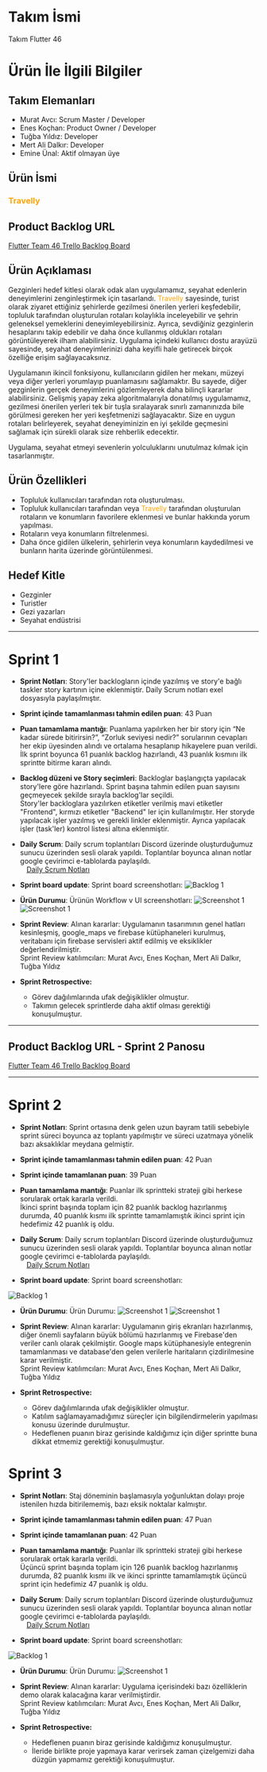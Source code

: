 # **Takım İsmi**

Takım Flutter 46

# Ürün İle İlgili Bilgiler

## Takım Elemanları
- Murat Avcı: Scrum Master / Developer
- Enes Koçhan: Product Owner / Developer
- Tuğba Yıldız: Developer
- Mert Ali Dalkır: Developer
- Emine Ünal: Aktif olmayan üye

## Ürün İsmi

### <font color=orange> Travelly </font>

## Product Backlog URL

[Flutter Team 46 Trello Backlog Board](https://trello.com/invite/b/LYhHZu5h/ATTI2a04919fec9f132a7fae05afcfe79dca39429EA2/sprint-1)

## Ürün Açıklaması

Gezginleri hedef kitlesi olarak odak alan uygulamamız, seyahat edenlerin deneyimlerini zenginleştirmek için tasarlandı. <font color=orange> Travelly </font> sayesinde, turist olarak ziyaret ettiğiniz şehirlerde gezilmesi önerilen yerleri keşfedebilir, topluluk tarafından oluşturulan rotaları kolaylıkla inceleyebilir ve şehrin geleneksel yemeklerini deneyimleyebilirsiniz. Ayrıca, sevdiğiniz gezginlerin hesaplarını takip edebilir ve daha önce kullanmış oldukları rotaları görüntüleyerek ilham alabilirsiniz. Uygulama içindeki kullanıcı dostu arayüzü sayesinde, seyahat deneyimlerinizi daha keyifli hale getirecek birçok özelliğe erişim sağlayacaksınız.

Uygulamanın ikincil fonksiyonu, kullanıcıların gidilen her mekanı, müzeyi veya diğer yerleri yorumlayıp puanlamasını sağlamaktır. Bu sayede, diğer gezginlerin gerçek deneyimlerini gözlemleyerek daha bilinçli kararlar alabilirsiniz. Gelişmiş yapay zeka algoritmalarıyla donatılmış uygulamamız, gezilmesi önerilen yerleri tek bir tuşla sıralayarak sınırlı zamanınızda bile görülmesi gereken her yeri keşfetmenizi sağlayacaktır. Size en uygun rotaları belirleyerek, seyahat deneyiminizin en iyi şekilde geçmesini sağlamak için sürekli olarak size rehberlik edecektir.

Uygulama, seyahat etmeyi sevenlerin yolculuklarını unutulmaz kılmak için tasarlanmıştır.



## Ürün Özellikleri

- Topluluk kullanıcıları tarafından rota oluşturulması.
- Topluluk kullanıcıları tarafından veya  <font color=orange> Travelly </font> tarafından oluşturulan rotaların ve konumların favorilere eklenmesi ve bunlar hakkında yorum yapılması.
- Rotaların veya konumların filtrelenmesi.
- Daha önce gidilen ülkelerin, şehirlerin veya konumların kaydedilmesi ve bunların harita üzerinde görüntülenmesi.


## Hedef Kitle

- Gezginler
- Turistler
- Gezi yazarları
- Seyahat endüstrisi


---

# Sprint 1

- **Sprint Notları**: Story'ler backlogların içinde yazılmış ve story'e bağlı taskler story kartının içine eklenmiştir. Daily Scrum notları exel dosyasıyla paylaşılmıştır.

- **Sprint içinde tamamlanması tahmin edilen puan**: 43 Puan


- **Puan tamamlama mantığı**: Puanlama yapılırken her bir story için “Ne kadar sürede bitirirsin?”, “Zorluk seviyesi nedir?” sorularının cevapları her ekip üyesinden alındı ve ortalama hesaplanıp hikayelere puan verildi. <br> İlk sprint boyunca 61 puanlık backlog hazırlandı, 43 puanlık kısmını ilk sprintte bitirme kararı alındı.</br>

- **Backlog düzeni ve Story seçimleri**: Backloglar başlangıçta yapılacak story'lere göre hazırlandı. Sprint başına tahmin edilen puan sayısını geçmeyecek şekilde sırayla backlog'lar seçildi.<br>Story'ler backloglara yazılırken etiketler verilmiş mavi etiketler "Frontend", kırmızı etiketler "Backend" ler için kullanılmıştır.  Her storyde yapılacak işler yazılmış ve gerekli linkler eklenmiştir. Ayrıca yapılacak işler (task'ler) kontrol listesi altına eklenmiştir.</br>



- **Daily Scrum**: Daily scrum toplantıları Discord üzerinde oluşturduğumuz sunucu üzerinden sesli olarak yapıldı. Toplantılar boyunca alınan notlar google çevirimci e-tablolarda paylaşıldı.
<br><img src="readmeDocument/sheets.png" width="9"> [Daily Scrum Notları](https://docs.google.com/spreadsheets/d/155HReb46n69204VOSWxT96abclGTPvVfpnWJdaWamCo/edit?usp=sharing)</br>


- **Sprint board update**: Sprint board screenshotları: 
![Backlog 1](readmeDocument/sprint1_3.jpg) 


- **Ürün Durumu**: Ürünün Workflow v UI screenshotları:
  ![Screenshot 1](readmeDocument/sprint1_2.jpg)
  ![Screenshot 1](readmeDocument/sprint1_1.jpg)
  
- **Sprint Review**: 
Alınan kararlar: Uygulamanın tasarımının genel hatları kesinleşmiş, google_maps ve firebase kütüphaneleri kurulmuş, veritabanı için firebase servisleri aktif edilmiş ve eksiklikler değerlendirilmiştir. <br> Sprint Review katılımcıları: Murat Avcı, Enes Koçhan, Mert Ali Dalkır, Tuğba Yıldız

- **Sprint Retrospective:**
  - Görev dağılımlarında ufak değişiklikler olmuştur.
  - Takımın gelecek sprintlerde daha aktif olması gerektiği konuşulmuştur.


---

## Product Backlog URL - Sprint 2 Panosu

[Flutter Team 46 Trello Backlog Board](https://trello.com/invite/b/2NZzFW0m/ATTI2ea6a945babc6112738b86ff7bc1d77e752EF5A9/sprint-2)

---

# Sprint 2

- **Sprint Notları**: Sprint ortasına denk gelen uzun bayram tatili sebebiyle sprint süreci boyunca az toplantı yapılmıştır ve süreci uzatmaya yönelik bazı aksaklıklar meydana gelmiştir.

- **Sprint içinde tamamlanması tahmin edilen puan**: 42 Puan
- **Sprint içinde tamamlanan puan**: 39 Puan

- **Puan tamamlama mantığı**: Puanlar ilk sprintteki strateji gibi herkese  sorularak ortak kararla verildi. <br> İkinci sprint başında toplam için 82 puanlık backlog hazırlanmış durumda, 40 puanlık kısmı ilk sprintte tamamlamıştık ikinci sprint için hedefimiz 42 puanlık iş oldu.</br>


-  **Daily Scrum**: Daily scrum toplantıları Discord üzerinde oluşturduğumuz sunucu üzerinden sesli olarak yapıldı. Toplantılar boyunca alınan notlar google çevirimci e-tablolarda paylaşıldı.
<br><img src="readmeDocument/sheets.png" width="9"> [Daily Scrum Notları](https://docs.google.com/spreadsheets/d/155HReb46n69204VOSWxT96abclGTPvVfpnWJdaWamCo/edit?usp=sharing)</br>

- **Sprint board update**: Sprint board screenshotları: 

![Backlog 1](readmeDocument/sprint2_2.jpg)

- **Ürün Durumu**: Ürün Durumu:
  ![Screenshot 1](readmeDocument/sprint2_1.jpg)
  ![Screenshot 1](readmeDocument/sprint2_3.gif)

  
- **Sprint Review**: 
 Alınan kararlar: Uygulamanın giriş ekranları hazırlanmış, diğer önemli sayfaların büyük bölümü hazırlanmış ve Firebase'den veriler canlı olarak çekilmiştir. Google maps kütüphanesiyle entegrenin tamamlanması ve database'den gelen verilerle haritaların çizdirilmesine karar verilmiştir.  <br> Sprint Review katılımcıları: Murat Avcı, Enes Koçhan, Mert Ali Dalkır, Tuğba Yıldız

- **Sprint Retrospective:**
  - Görev dağılımlarında ufak değişiklikler olmuştur.
  - Katılım sağlamayamadığımız süreçler için bilgilendirmelerin yapılması konusu üzerinde durulmuştur.
  - Hedeflenen puanın biraz gerisinde kaldığımız için diğer sprintte buna dikkat etmemiz gerektiği konuşulmuştur.


# Sprint 3

- **Sprint Notları**: Staj döneminin başlamasıyla yoğunluktan dolayı proje istenilen hızda bitirilememiş, bazı eksik noktalar kalmıştır.
- **Sprint içinde tamamlanması tahmin edilen puan**: 47 Puan
- **Sprint içinde tamamlanan puan**: 42 Puan

- **Puan tamamlama mantığı**: Puanlar ilk sprintteki strateji gibi herkese  sorularak ortak kararla verildi. <br> Üçüncü sprint başında toplam için 126 puanlık backlog hazırlanmış durumda, 82 puanlık kısmı ilk ve ikinci sprintte tamamlamıştık üçüncü sprint için hedefimiz 47 puanlık iş oldu.</br>


-  **Daily Scrum**: Daily scrum toplantıları Discord üzerinde oluşturduğumuz sunucu üzerinden sesli olarak yapıldı. Toplantılar boyunca alınan notlar google çevirimci e-tablolarda paylaşıldı.
<br><img src="readmeDocument/sheets.png" width="9"> [Daily Scrum Notları](https://docs.google.com/spreadsheets/d/155HReb46n69204VOSWxT96abclGTPvVfpnWJdaWamCo/edit?usp=sharing)</br>

- **Sprint board update**: Sprint board screenshotları: 

![Backlog 1](readmeDocument/sprint3_2.jpg)

- **Ürün Durumu**: Ürün Durumu:
  ![Screenshot 1](readmeDocument/sprint3.jpg)

  
- **Sprint Review**: 
 Alınan kararlar: Uygulama içerisindeki bazı özelliklerin demo olarak kalacağına karar verilmiştirdir.  <br> Sprint Review katılımcıları: Murat Avcı, Enes Koçhan, Mert Ali Dalkır, Tuğba Yıldız

- **Sprint Retrospective:**
  - Hedeflenen puanın biraz gerisinde kaldığımız konuşulmuştur.
  - İleride birlikte proje yapmaya karar verirsek zaman çizelgemizi daha düzgün yapmamız gerektiği konuşulmuştur.